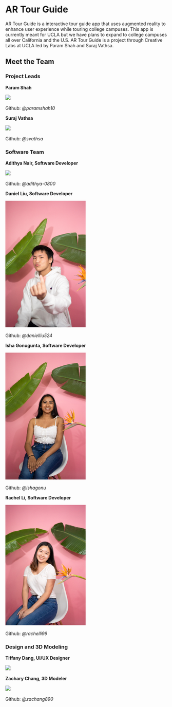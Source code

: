 # AR Tour Guide

AR Tour Guide is a interactive tour guide app that uses augmented reality to enhance user experience while touring college campuses. This app is currently meant for UCLA but we have plans to expand to college campuses all over California and the U.S. AR Tour Guide is a project through Creative Labs at UCLA led by Param Shah and Suraj Vathsa.

[//]: <> (Suraj to add the motivation behind the project)



## Meet the Team

### Project Leads

**Param Shah**

<img src="images/Param.jpg" width="250">

Github: *@paramshah10*


**Suraj Vathsa**

<img src="images/Suraj.jpg" width="250">

Github: *@svathsa*


### Software Team

**Adithya Nair, Software Developer**

<img src="images/Adithya.jpg" width="250">

Github: *@adithya-0800*


**Daniel Liu, Software Developer**

<img src="images/Daniel.jpg" width="250">

Github: *@danielliu524*


**Isha Gonugunta, Software Developer**

<img src="images/Isha.jpg" width="250">

Github: *@ishagonu*


**Rachel Li, Software Developer**

<img src="images/Rachel.jpg" width="250">

Github: *@rachelli99*


### Design and 3D Modeling

**Tiffany Dang, UI/UX Designer**

<img src="images/Tiffany.jpg" width="250">

**Zachary Chang, 3D Modeler**

<img src="images/Zach.jpg" width="250">

Github: *@zachang890*

